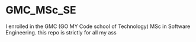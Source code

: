 # GMC_MSc_SE
I enrolled in the GMC (GO MY Code school of Technology) MSc in Software Engineering. this repo is strictly for all my ass
